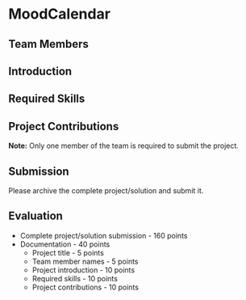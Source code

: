 # MoodCalendar
<!-- replace 'Project Title' with the title of your project -->

## Team Members
<!-- list the names of your team members here -->

## Introduction
<!-- Provide an introduction to your project here. Describe the problem you are addressing and how you are addressing it. Identify the audience or users of this application. -->

## Required Skills
<!-- List the technical skills you needed to develop the application, the tools, or APIs (Platform specific and third party) used in the project -->

## Project Contributions
<!-- Describe each team member's contributions to the project -->

**Note:** Only one member of the team is required to submit the project.

## Submission
Please archive the complete project/solution and submit it. 

## Evaluation
* Complete project/solution submission - 160 points
* Documentation - 40 points
  - Project title - 5 points
  - Team member names - 5 points
  - Project introduction - 10 points
  - Required skills - 10 points
  - Project contributions - 10 points
